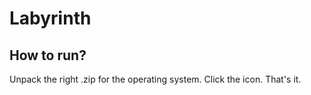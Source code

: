 # Labyrinth
## How to run?
Unpack the right .zip for the operating system. 
Click the icon.
That's it.
